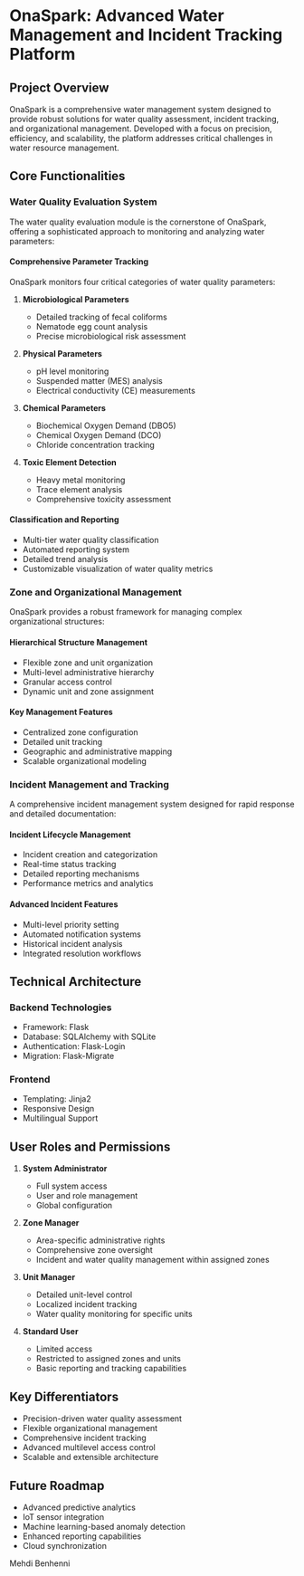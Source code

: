 # OnaSpark: Advanced Water Management and Incident Tracking Platform

## Project Overview

OnaSpark is a comprehensive water management system designed to provide robust solutions for water quality assessment, incident tracking, and organizational management. Developed with a focus on precision, efficiency, and scalability, the platform addresses critical challenges in water resource management.

## Core Functionalities

### Water Quality Evaluation System

The water quality evaluation module is the cornerstone of OnaSpark, offering a sophisticated approach to monitoring and analyzing water parameters:

#### Comprehensive Parameter Tracking

OnaSpark monitors four critical categories of water quality parameters:

1. **Microbiological Parameters**
   - Detailed tracking of fecal coliforms
   - Nematode egg count analysis
   - Precise microbiological risk assessment

2. **Physical Parameters**
   - pH level monitoring
   - Suspended matter (MES) analysis
   - Electrical conductivity (CE) measurements

3. **Chemical Parameters**
   - Biochemical Oxygen Demand (DBO5)
   - Chemical Oxygen Demand (DCO)
   - Chloride concentration tracking

4. **Toxic Element Detection**
   - Heavy metal monitoring
   - Trace element analysis
   - Comprehensive toxicity assessment

#### Classification and Reporting

- Multi-tier water quality classification
- Automated reporting system
- Detailed trend analysis
- Customizable visualization of water quality metrics

### Zone and Organizational Management

OnaSpark provides a robust framework for managing complex organizational structures:

#### Hierarchical Structure Management

- Flexible zone and unit organization
- Multi-level administrative hierarchy
- Granular access control
- Dynamic unit and zone assignment

#### Key Management Features

- Centralized zone configuration
- Detailed unit tracking
- Geographic and administrative mapping
- Scalable organizational modeling

### Incident Management and Tracking

A comprehensive incident management system designed for rapid response and detailed documentation:

#### Incident Lifecycle Management

- Incident creation and categorization
- Real-time status tracking
- Detailed reporting mechanisms
- Performance metrics and analytics

#### Advanced Incident Features

- Multi-level priority setting
- Automated notification systems
- Historical incident analysis
- Integrated resolution workflows

## Technical Architecture

### Backend Technologies
- Framework: Flask
- Database: SQLAlchemy with SQLite
- Authentication: Flask-Login
- Migration: Flask-Migrate

### Frontend
- Templating: Jinja2
- Responsive Design
- Multilingual Support

## User Roles and Permissions

1. **System Administrator**
   - Full system access
   - User and role management
   - Global configuration

2. **Zone Manager**
   - Area-specific administrative rights
   - Comprehensive zone oversight
   - Incident and water quality management within assigned zones

3. **Unit Manager**
   - Detailed unit-level control
   - Localized incident tracking
   - Water quality monitoring for specific units

4. **Standard User**
   - Limited access
   - Restricted to assigned zones and units
   - Basic reporting and tracking capabilities


## Key Differentiators

- Precision-driven water quality assessment
- Flexible organizational management
- Comprehensive incident tracking
- Advanced multilevel access control
- Scalable and extensible architecture

## Future Roadmap

- Advanced predictive analytics
- IoT sensor integration
- Machine learning-based anomaly detection
- Enhanced reporting capabilities
- Cloud synchronization


Mehdi Benhenni

